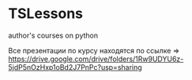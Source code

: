 # TSLessons
 author's courses on python

Все презентации по курсу находятся по ссылке => https://drive.google.com/drive/folders/1Rw9UDYU6z-5jdP5nOzHxp1oBd2J7PnPc?usp=sharing
